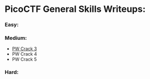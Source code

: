 # PicoCTF General Skills Writeups:

### Easy:

### Medium:
* [PW Crack 3](https://github.com/Zimmer-Sec/CTF-Writeups/blob/main/PicoCTF/PW%20Crack%203.md)
* PW Crack 4
* PW Crack 5
### Hard:
